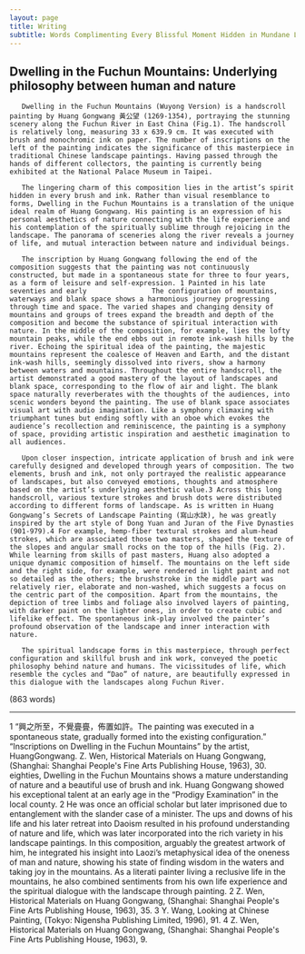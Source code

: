 ```yaml
---
layout: page
title: Writing
subtitle: Words Complimenting Every Blissful Moment Hidden in Mundane Life.
---
```


## Dwelling in the Fuchun Mountains: Underlying philosophy between human and nature

       Dwelling in the Fuchun Mountains (Wuyong Version) is a handscroll painting by Huang Gongwang 黃公望 (1269-1354), portraying the stunning scenery along the Fuchun River in East China (Fig.1). The handscroll is relatively long, measuring 33 x 639.9 cm. It was executed with brush and monochromic ink on paper. The number of inscriptions on the left of the painting indicates the significance of this masterpiece in traditional Chinese landscape paintings. Having passed through the hands of different collectors, the painting is currently being exhibited at the National Palace Museum in Taipei.
       
       The lingering charm of this composition lies in the artist’s spirit hidden in every brush and ink. Rather than visual resemblance to forms, Dwelling in the Fuchun Mountains is a translation of the unique ideal realm of Huang Gongwang. His painting is an expression of his personal aesthetics of nature connecting with the life experience and his contemplation of the spiritually sublime through rejoicing in the landscape. The panorama of sceneries along the river reveals a journey of life, and mutual interaction between nature and individual beings.
       
       The inscription by Huang Gongwang following the end of the composition suggests that the painting was not continuously constructed, but made in a spontaneous state for three to four years, as a form of leisure and self-expression. 1 Painted in his late seventies and early                The configuration of mountains, waterways and blank space shows a harmonious journey progressing through time and space. The varied shapes and changing density of mountains and groups of trees expand the breadth and depth of the composition and become the substance of spiritual interaction with nature. In the middle of the composition, for example, lies the lofty mountain peaks, while the end ebbs out in remote ink-wash hills by the river. Echoing the spiritual idea of the painting, the majestic mountains represent the coalesce of Heaven and Earth, and the distant ink-wash hills, seemingly dissolved into rivers, show a harmony between waters and mountains. Throughout the entire handscroll, the artist demonstrated a good mastery of the layout of landscapes and blank space, corresponding to the flow of air and light. The blank space naturally reverberates with the thoughts of the audiences, into scenic wonders beyond the painting. The use of blank space associates visual art with audio imagination. Like a symphony climaxing with triumphant tunes but ending softly with an oboe which evokes the audience’s recollection and reminiscence, the painting is a symphony of space, providing artistic inspiration and aesthetic imagination to all audiences.
       
       Upon closer inspection, intricate application of brush and ink were carefully designed and developed through years of composition. The two elements, brush and ink, not only portrayed the realistic appearance of landscapes, but also conveyed emotions, thoughts and atmosphere based on the artist’s underlying aesthetic value.3 Across this long handscroll, various texture strokes and brush dots were distributed according to different forms of landscape. As is written in Huang Gongwang’s Secrets of Landscape Painting (寫山水訣), he was greatly inspired by the art style of Dong Yuan and Juran of the Five Dynasties (901-979).4 For example, hemp-fiber textural strokes and alum-head strokes, which are associated those two masters, shaped the texture of the slopes and angular small rocks on the top of the hills (Fig. 2).  While learning from skills of past masters, Huang also adopted a unique dynamic composition of himself. The mountains on the left side and the right side, for example, were rendered in light paint and not so detailed as the others; the brushstroke in the middle part was relatively rier, elaborate and non-washed, which suggests a focus on the centric part of the composition. Apart from the mountains, the depiction of tree limbs and foliage also involved layers of painting, with darker paint on the lighter ones, in order to create cubic and lifelike effect. The spontaneous ink-play involved the painter’s profound observation of the landscape and inner interaction with nature.
       
       The spiritual landscape forms in this masterpiece, through perfect configuration and skillful brush and ink work, conveyed the poetic philosophy behind nature and humans. The vicissitudes of life, which resemble the cycles and “Dao” of nature, are beautifully expressed in this dialogue with the landscapes along Fuchun River.
               
(863 words)
______________________________
 1  “興之所至，不覺亹亹，佈置如許。The painting was executed in a spontaneous state, gradually formed into the existing configuration.” “Inscriptions on Dwelling in the Fuchun Mountains” by the artist, HuangGongwang. Z. Wen, Historical Materials on Huang Gongwang, (Shanghai: Shanghai People's Fine Arts Publishing House, 1963), 30.
eighties, Dwelling in the Fuchun Mountains shows a mature understanding of nature and a beautiful use of brush and ink. Huang Gongwang showed his exceptional talent at an early age in the “Prodigy Examination” in the local county. 2 He was once an official scholar but later imprisoned due to entanglement with the slander case of a minister. The ups and downs of his life and his later retreat into Daoism resulted in his profound understanding of nature and life, which was later incorporated into the rich variety in his landscape paintings. In this composition, arguably the greatest artwork of him, he integrated his insight into Laozi’s metaphysical idea of the oneness of man and nature, showing his state of finding wisdom in the waters and taking joy in the mountains. As a literati painter living a reclusive life in the mountains, he also combined sentiments from his own life experience and the spiritual dialogue with the landscape through painting.
2  Z. Wen, Historical Materials on Huang Gongwang, (Shanghai: Shanghai People's Fine Arts Publishing House, 1963), 35.
3  Y. Wang, Looking at Chinese Painting, (Tokyo: Nigensha Publishing Limited, 1996), 91.
4  Z. Wen, Historical Materials on Huang Gongwang, (Shanghai: Shanghai People's Fine Arts Publishing House, 1963), 9.









